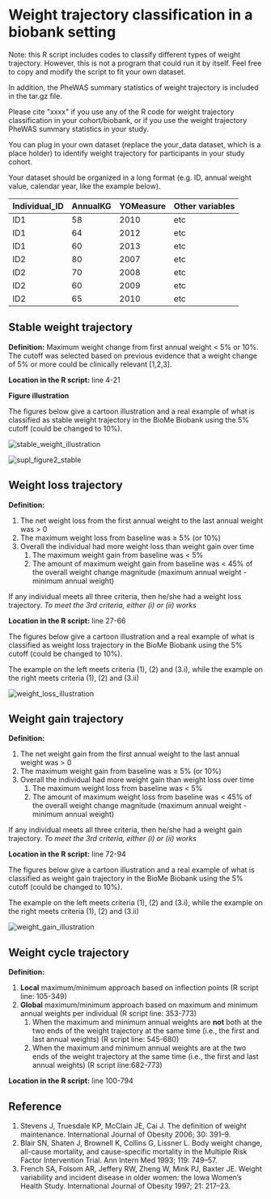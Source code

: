 # Weight trajectory classification in a biobank setting

Note: this R script includes codes to classify different types of weight trajectory. 
However, this is not a program that could run it by itself.
Feel free to copy and modify the script to fit your own dataset.

In addition, the PheWAS summary statistics of weight trajectory is included in the tar.gz file.

Please cite "xxxx" if you use any of the R code for weight trajectory classification in your cohort/biobank, or if you use the weight trajectory PheWAS summary statistics in your study.

You can plug in your own dataset (replace the your_data dataset, which is a place holder) to identify weight trajectory for participants in your study cohort.

Your dataset should be organized in a long format (e.g. ID, annual weight value, calendar year, like the example below).

Individual_ID| AnnualKG| YOMeasure|Other variables
------------ | -------------| -------------| -------------
ID1| 58|2010| etc
ID1 | 64|2012| etc
ID1| 60|2013|etc
ID2| 80|2007|etc
ID2 | 70|2008|etc
ID2| 60| 2009|etc
ID2| 65| 2010|etc

## Stable weight trajectory 

**Definition:** Maximum weight change from first annual weight < 5% or 10%. The cutoff was selected based on previous evidence that a weight change of 5% or more could be clinically relevant [1,2,3].

**Location in the R script:** line 4-21 

**Figure illustration** 

The figures below give a cartoon illustration and a real example of what is classified as stable weight trajectory in the BioMe Biobank using the 5% cutoff (could be changed to 10%).

![stable_weight_illustration](https://user-images.githubusercontent.com/65192651/112688405-35bbe900-8e4f-11eb-9195-913714def58b.png)

![supl_figure2_stable](https://user-images.githubusercontent.com/65192651/112689715-0ad29480-8e51-11eb-9d7b-13637ea357ef.png)


## Weight loss trajectory 

**Definition:**
1. The net weight loss from the first annual weight to the last annual weight was > 0
1. The maximum weight loss from baseline was ≥ 5% (or 10%)
1. Overall the individual had more weight loss than weight gain over time 
   1. The maximum weight gain from baseline was < 5%
   1. The amount of maximum weight gain from baseline was < 45% of the overall weight change magnitude (maximum annual weight - minimum annual weight)
   
If any individual meets all three criteria, then he/she had a weight loss trajectory. *To meet the 3rd criteria, either (i) or (ii) works*

**Location in the R script:** line 27-66

The figures below give a cartoon illustration and a real example of what is classified as weight loss trajectory in the BioMe Biobank using the 5% cutoff (could be changed to 10%).

The example on the left meets criteria (1), (2) and (3.i), while the example on the right meets criteria (1), (2) and (3.ii)

![weight_loss_illustration](https://user-images.githubusercontent.com/65192651/112894103-72831c80-90a9-11eb-951b-6e856cc886c1.png)

## Weight gain trajectory 

**Definition:**
1. The net weight gain from the first annual weight to the last annual weight was > 0
1. The maximum weight gain from baseline was ≥ 5% (or 10%)
1. Overall the individual had more weight gain than weight loss over time 
   1. The maximum weight loss from baseline was < 5%
   1. The amount of maximum weight loss from baseline was < 45% of the overall weight change magnitude (maximum annual weight - minimum annual weight)
   
If any individual meets all three criteria, then he/she had a weight gain trajectory. *To meet the 3rd criteria, either (i) or (ii) works*

**Location in the R script:** line 72-94 

The figures below give a cartoon illustration and a real example of what is classified as weight gain trajectory in the BioMe Biobank using the 5% cutoff (could be changed to 10%).

The example on the left meets criteria (1), (2) and (3.i), while the example on the right meets criteria (1), (2) and (3.ii)

![weight_gain_illustration](https://user-images.githubusercontent.com/65192651/112894362-c68e0100-90a9-11eb-8688-365e627cfd26.png)

## Weight cycle trajectory 

**Definition:**
1. **Local** maximum/minimum approach based on inflection points (R script line: 105-349)
1. **Global** maximum/minimum approach based on maximum and minimum annual weights per individual (R script line: 353-773)
   1. When the maximum and minimum annual weights are **not** both at the two ends of the weight trajectory at the same time (i.e., the first and last annual weights) (R script line: 545-680)
   1. When the maximum and minimum annual weights are at the two ends of the weight trajectory at the same time (i.e., the first and last annual weights) (R script line:682-773)
   
**Location in the R script:** line 100-794


## Reference
1. Stevens J, Truesdale KP, McClain JE, Cai J. The definition of weight maintenance. International Journal of Obesity 2006; 30: 391–9.
1. Blair SN, Shaten J, Brownell K, Collins G, Lissner L. Body weight change, all-cause mortality, and cause-specific mortality in the Multiple Risk Factor Intervention Trial. Ann Intern Med 1993; 119: 749–57.
1. French SA, Folsom AR, Jeffery RW, Zheng W, Mink PJ, Baxter JE. Weight variability and incident disease in older women: the Iowa Women’s Health Study. International Journal of Obesity 1997; 21: 217–23.


